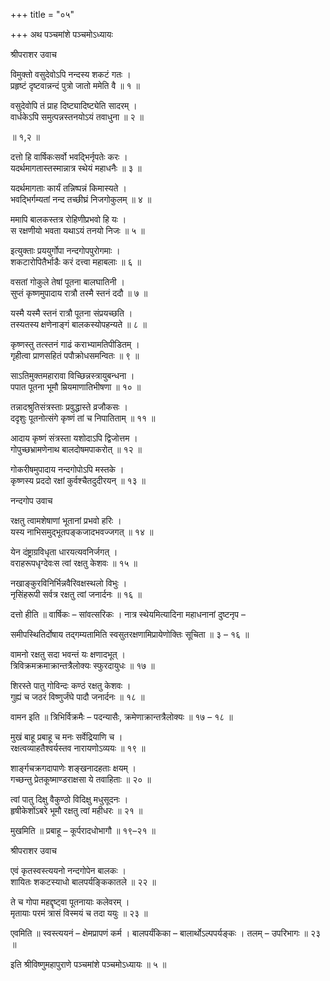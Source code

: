 +++
title = "०५"

+++
अथ पञ्चमांशे पञ्चमोऽध्यायः

श्रीपराशर उवाच

विमुक्तो वसुदेवोऽपि नन्दस्य शकटं गतः ।  
प्रहृष्टं दृष्टवान्नन्दं पुत्रो जातो ममेति वै ॥ १ ॥

वसुदेवोपि तं प्राह दिष्ट्यादिष्ट्येति सादरम् ।  
वार्धकेऽपि समुत्पन्नस्तनयोऽयं तवाधुना ॥ २ ॥

॥ १,२ ॥

दत्तो हि वार्षिकःसर्वो भवद्भिर्नृपतेः करः ।  
यदर्थमागतास्तस्मान्नात्र स्थेयं महाधनैः ॥ ३ ॥

यदर्थमागताः कार्यं तन्निष्पन्नं किमास्यते ।  
भवद्भिर्गम्यतां नन्द तच्छीघ्रं निजगोकुलम् ॥ ४ ॥

ममापि बालकस्तत्र रोहिणीप्रभवो हि यः ।  
स रक्षणीयो भवता यथाऽयं तनयो निजः ॥ ५ ॥

इत्युक्ताः प्रययुर्गोपा नन्दगोपपुरोगमाः ।  
शकटारोपितैर्भाडैः करं दत्त्वा महाबलाः ॥ ६ ॥

वसतां गोकुले तेषां पूतना बालघातिनी ।  
सुप्तं कृष्णमुपादाय रात्रौ तस्मै स्तनं ददौ ॥ ७ ॥

यस्मै यस्मै स्तनं रात्रौ पूतना संप्रयच्छति ।  
तस्यतस्य क्षणेनाङ्गं बालकस्योपहन्यते ॥ ८ ॥

कृष्णस्तु तत्स्तनं गाढं कराभ्यामतिपीडितम् ।  
गृहीत्वा प्राणसहितं पपौक्रोधसमन्वितः ॥ ९ ॥

साऽतिमुक्तमहारावा विच्छिन्नस्त्रायुबन्धना ।  
पपात पूतना भूमौ म्रियमाणातिभीषणा ॥ १० ॥

तन्नादश्रुतिसंत्रस्ताः प्रवुद्धास्ते व्रजौकसः ।  
ददृशुः पूतनोत्संगे कृष्णं तां च निपातिताम् ॥ ११ ॥

आदाय कृष्णं संत्रस्ता यशोदाऽपि द्विजोत्तम ।  
गोपुच्छभ्रामणेनाथ बालदोषमपाकरोत् ॥ १२ ॥

गोकरीषमुपादाय नन्दगोपोऽपि मस्तके ।  
कृष्णस्य प्रददो रक्षां कुर्वश्चैतदुदीरयन् ॥ १३ ॥

नन्दगोप उवाच

रक्षतु त्वामशेषाणां भूतानां प्रभवो हरिः ।  
यस्य नाभिसमुद्भूतपङ्कजादभवज्जगत् ॥ १४ ॥

येन दंष्ट्राग्रविधृता धारयत्यवनिर्जगत् ।  
वराहरूपधृग्देवःस त्वां रक्षतु केशवः ॥ १५ ॥

नखाङ्कुरविनिर्भिन्नवैरिवक्षस्थलो विभुः ।  
नृसिंहरूपी सर्वत्र रक्षतु त्वां जनार्दनः ॥ १६ ॥

दत्तो हीति ॥ वार्षिकः – सांवत्सरिकः । नात्र स्थेयमित्यादिना महाधनानां दुष्टनृप –

समीपस्थितिर्दोषाय तद्गम्यतामिति स्वसुतरक्षणामिप्रायेणोक्तिः सूचिता ॥ ३ – १६ ॥

वामनो रक्षतु सदा भवन्तं यः क्षणादभूत् ।  
त्रिविक्रमक्रमाक्रान्तत्रैलोक्यः स्फुरदायुधः ॥ १७ ॥

शिरस्ते पातु गोविन्दः कण्ठं रक्षतु केशवः ।  
गुह्यं च जठरं विष्णुर्जंघे पादौ जनार्दनः ॥ १८ ॥

वामन इति ॥ त्रिभिर्विक्रमैः – पदन्यासैः, क्रमेणाक्रान्तत्रैलोक्यः ॥ १७ – १८ ॥

मुखं बाहू प्रबाहू च मनः सर्वेद्रियाणि च ।  
रक्षत्वव्याहतैश्वर्यस्तव नारायणोऽव्ययः ॥ १९ ॥

शार्ङ्गचक्रगदापाणेः शङ्खनादहताः क्षयम् ।  
गच्छन्तु प्रेतकूष्माण्डराक्षसा ये तवाहिताः ॥ २० ॥

त्वां पातु दिक्षु वैकुण्ठो विदिक्षु मधुसूदनः ।  
हृषीकेशोंऽबरे भूमौ रक्षतु त्वां महीधरः ॥ २१ ॥

मुखमिति ॥ प्रबाहू – कूर्परादधोभागौ ॥ १९–२१ ॥

श्रीपराशर उवाच

एवं कृतस्वस्त्ययनो नन्दगोपेन बालकः ।  
शायितः शकटस्याधो बालपर्यङ्किकातले ॥ २२ ॥

ते च गोपा महद्दृष्ट्वा पूतनायाः कलेवरम् ।  
मृतायाः परमं त्रासं विस्मयं च तदा ययुः ॥ २३ ॥

एवमिति ॥ स्वस्त्ययनं – क्षेमप्रापणं कर्म । बालपर्यंकिका – बालार्थोऽल्पपर्यङ्कः । तलम् – उपरिभागः ॥ २३ ॥

इति श्रीविष्णुमहापुराणे पञ्चमांशे पञ्चमोऽध्यायः ॥ ५ ॥
